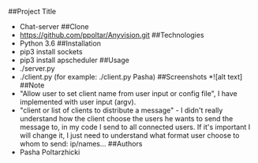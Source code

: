 ##Project Title
* Chat-server
##Clone
* https://github.com/ppoltar/Anyvision.git
##Technologies
* Python 3.6
##Installation 
* pip3 install sockets
* pip3 install apscheduler
##Usage
* ./server.py
* ./client.py <Name>  (for example: ./client.py Pasha)
##Screenshots
*![alt text]
##Note
* "Allow user to set client name from user input or config file", I have implemented with user input (argv).
* "client or list of clients to distribute a message" - I didn't really understand how the client choose the users he wants to send the message to,
in my code I send to all connected users. If it's important I will change it, I just need to understand what format user choose to whom to send: ip/names...
##Authors
* Pasha Poltarzhicki

 
